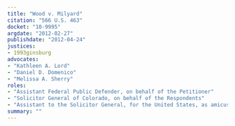```yaml
---
title: "Wood v. Milyard"
citation: "566 U.S. 463"
docket: "10-9995"
argdate: "2012-02-27"
publishdate: "2012-04-24"
justices:
- 1993ginsburg
advocates:
- "Kathleen A. Lord"
- "Daniel D. Domenico"
- "Melissa A. Sherry"
roles:
- "Assistant Federal Public Defender, on behalf of the Petitioner"
- "Solicitor General of Colorado, on behalf of the Respondents"
- "Assistant to the Solicitor General, for the United States, as amicus curiae, supporting the Respondents"
summary: ""
---
```


